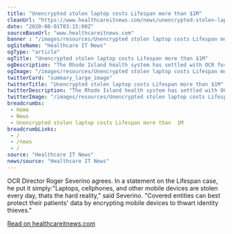 ```yaml
--- 
title: "Unencrypted stolen laptop costs Lifespan more than $1M"
cleanUrl: "https://www.healthcareitnews.com/news/unencrypted-stolen-laptop-costs-lifespan-more-1-million"
date: "2020-08-01T03:15:00Z"
sourceBaseUrl: "www.healthcareitnews.com"
banner : "/images/resources/Unencrypted stolen laptop costs Lifespan more than 1M.png"
ogSiteName: "Healthcare IT News"
ogType: "article"
ogTitle: "Unencrypted stolen laptop costs Lifespan more than $1M"
ogDescription: "The Rhode Island health system has settled with OCR for the HIPAA violation after an employee's computer went missing  with protected health information of 20,431 individuals left accessible."
ogImage: "/images/resources/Unencrypted stolen laptop costs Lifespan more than 1M.png"
twitterCard: "summary_large_image"
twitterTitle: "Unencrypted stolen laptop costs Lifespan more than $1M"
twitterDescription: "The Rhode Island health system has settled with OCR for the HIPAA violation after an employee's computer went missing  with protected health information of 20,431 individuals left accessible."
twitterImage: "/images/resources/Unencrypted stolen laptop costs Lifespan more than 1M.png"
breadcrumbs:
 - Home
 - News
 - Unencrypted stolen laptop costs Lifespan more than  1M
breadcrumbLinks:
 - / 
 - /news
 - / 
source: "Healthcare IT News"
news/source: "Healthcare IT News"
---
```

OCR Director Roger Severino agrees. In a statement on the Lifespan case, he put it simply:"Laptops, cellphones, and other mobile devices are stolen every day, thats the hard reality," said Severino. "Covered entities can best protect their patients' data by encrypting mobile devices to thwart identity thieves."  
  
[Read on healthcareitnews.com](https://www.healthcareitnews.com/news/unencrypted-stolen-laptop-costs-lifespan-more-1-million)
